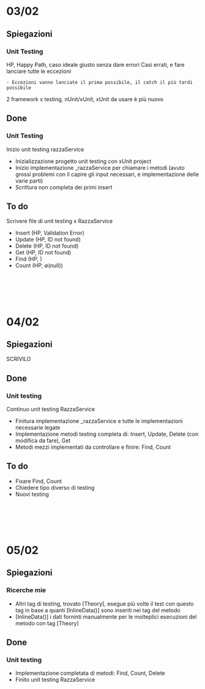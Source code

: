 # 03/02

## Spiegazioni
### Unit Testing
HP, Happy Path, caso ideale giusto senza dare errori
Casi errati, e fare lanciare tutte le eccezioni
    
    - Eccezioni vanno lanciate il prima possibile, il catch il più tardi possibile
2 framework x testing, nUnit/xUnit, xUnit da usare è più nuovo

## Done
### Unit Testing
Inizio unit testing razzaService

- Inizializzazione progetto unit testing con xUnit project
- Inizio implementazione _razzaService per chiamare i metodi (avuto grossi problemi con il capire gli input necessari, e implementazione delle varie parti)
- Scrittura non completa dei primi insert

## To do

Scrivere file di unit testing x RazzaService

- Insert (HP, Validation Error)
- Update (HP, ID not found)
- Delete (HP, ID not found)
- Get (HP, ID not found)
- Find (HP, [](vuoto))
- Count (HP, ∅(null))

<br>
<br>
<br>
<br>

# 04/02
## Spiegazioni
SCRIVILO

## Done
### Unit testing
Continuo unit testing RazzaService
- Finitura implementazione _razzaService e tutte le implementazioni necessarie legate
- Implementazione metodi testing completa di: Insert, Update, Delete (con modifica da fare), Get
- Metodi mezzi implementati da controllare e finire: Find, Count

## To do 
- Fixare Find, Count
- Chiedere tipo diverso di testing
- Nuovi testing

<br>
<br>
<br>
<br>

# 05/02
## Spiegazioni
### Ricerche mie
- Altri tag di testing, trovato [Theory], esegue più volte il test con questo tag in base a quanti [InlineData()] sono inseriti nei tag del metodo
- [InlineData()] i dati forninti manualmente per le molteplici esecuzioni del metodo con tag [Theory]

## Done
### Unit testing
- Implementazione completata di metodi: Find, Count, Delete
- Finito unit testing RazzaService


<br>
<br>
<br>
<br>